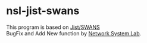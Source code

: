 # nsl-jist-swans
This program is based on [Jist/SWANS](http://jist.ece.cornell.edu/)  
BugFix and Add New function by [Network System Lab](http://www.nsl.ics.ritsumei.ac.jp/).